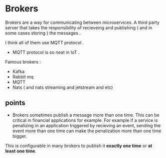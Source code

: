 # Brokers

Brokers are a way for communicating between microservices. A third party server that takes the responsibility of recieveing and publishing ( and in some cases storing ) the messages . 

I think all of them use MQTT protocol . 

* MQTT protocol is so neat in IoT .

Famous brokers : 
* Kafka
* Rabbit mq
* MQTT
* Nats ( and nats streaming and jetstream and etc)

## points

* Brokers sometimes publish a message more than one time. This can be critical in financial applications for example. For example if a service is penalizing in an application triggered by recieving an event, sending the event more than one time can make the penalization more than one time bigger. 

This is configurable in many brokers to publish it **exactly one time** or **at least one time**.
